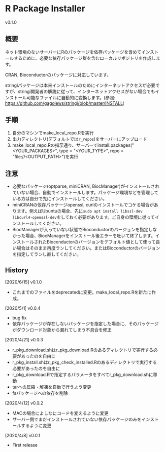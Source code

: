 # R Package Installer

v0.1.0

## 概要

ネット環境のないサーバーにRのパッケージを依存パッケージを含めてインストールするために、必要な依存パッケージ群を含むローカルリポジトリを作成します。

CRAN, Bioconductorのパッケージに対応しています。

stringiパッケージは本来インストールのためにインターネットアクセスが必要ですが、stringi開発者の解説に従って、インターネットアクセスがない場合でもインストール可能なファイルに自動的に変換します。(参照: https://github.com/gagolews/stringi/blob/master/INSTALL)

## 手順

1. 自分のマシンでmake_local_repo.Rを実行
2. 出力ディレクトリ(デフォルトでは`r_repos`)をサーバーにアップロード
3. make_local_repo.Rの指示通り、サーバーでinstall.packages("<YOUR_PACKAGES>", type = "<YOUR_TYPE>", repo = "file://<OUTPUT_PATH>")を実行

## 注意

* 必要なパッケージ(optparse, miniCRAN, BiocManager)がインストールされていない場合、自動でインストールします。パッケージ環境などを管理している方は自分で先にインストールしてください。
* miniCRANの依存パッケージopenssl, curlのインストールでコケる場合があります。例えばUbuntuの場合、先に`sudo apt install libssl-dev libcurl4-openssl-dev`をしておく必要があります。ご自身の環境に従ってインストールしてください。
* BiocManagerが入っていない状態でBioconductorのバージョンを指定しなかった場合、BiocManagerをインストール後エラーを吐いて終了します。インストールされたBioconductorのバージョンをデフォルト値として使って良い場合はそのまま再度ランしてください。またはBioconductorのバージョンを指定してランし直してください。

## History

  [2020/6/15] v0.1.0
* これまでのファイルをdeprecatedに変更。make_local_repo.Rを新たに作成。

[2020/5/1] v0.0.4
* bug fix
* 依存パッケージが存在しないパッケージを指定した場合に、そのパッケージがダウンロード対象から漏れてしまう不具合を修正

[2020/4/21] v0.0.3
* r_pkg_download.shはr_pkg_download.Rのあるディレクトリで実行する必要があったのを自由に
* r_pkg_install.shはr_pkg_check_installed.Rのあるディレクトリで実行する必要があったのを自由に
* r_pkg_download.Rで指定するパラメータをすべてr_pkg_download.shに移動
* tarへの圧縮・解凍を自動で行うよう変更
* fsパッケージへの依存を削除

[2020/4/12] v0.0.2
* MACの場合によしなにコードを変えるように変更
* サーバー側でまだインストールされていない依存パッケージのみをインストールするように変更

[2020/4/8] v0.0.1
* First release